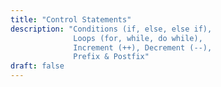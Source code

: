 ```yaml
---
title: "Control Statements"
description: "Conditions (if, else, else if),
              Loops (for, while, do while),
              Increment (++), Decrement (--),
              Prefix & Postfix"
draft: false
---
```

